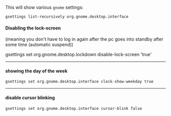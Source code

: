 This will show various `gnome` settings:
```
gsettings list-recursively org.gnome.desktop.interface
```

#### Disabling the lock-screen
(meaning you don't have to log in again after the pc goes into standby after some time (automatic suspend))

gsettings set org.gnome.desktop.lockdown disable-lock-screen 'true'

----------------------------------------------------------------------------------------------------------------------

#### showing the day of the week
```
gsettings set org.gnome.desktop.interface clock-show-weekday true
```
***

#### disable cursor blinking

```
gsettings set org.gnome.desktop.interface cursor-blink false
```
